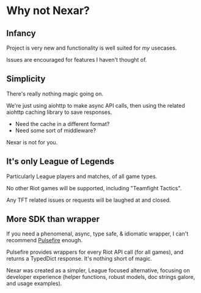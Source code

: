 # Why not Nexar?

## Infancy

Project is very new and functionality is well suited for _my_ usecases.

Issues are encouraged for features I haven't thought of.

## Simplicity

There's really nothing magic going on.

We're just using aiohttp to make async API calls, then using the related aiohttp caching library to save responses.

- Need the cache in a different format?
- Need some sort of middleware?

Nexar is not for you.

## It's only League of Legends

Particularly League players and matches, of all game types.

No other Riot games will be supported, including "Teamfight Tactics".

Any TFT related issues or requests will be laughed at and closed.

## More SDK than wrapper

If you need a phenomenal, async, type safe, & idiomatic wrapper, I can't recommend [Pulsefire](https://pulsefire.iann838.com) enough.

Pulsefire provides wrappers for every Riot API call (for all games), and returns a TypedDict response. It's nothing short of magic.

Nexar was created as a simpler, League focused alternative, focusing on developer experience (helper functions, robust models, doc strings galore, and usage examples).
